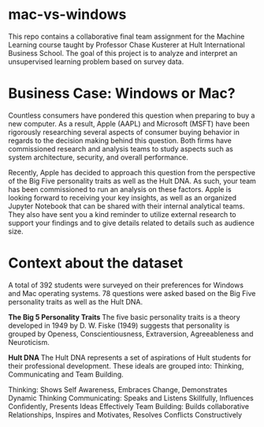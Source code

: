 # mac-vs-windows
This repo contains a collaborative final team assignment for the Machine Learning course taught by Professor Chase Kusterer at Hult International Business School. The goal of this project is to analyze and interpret an unsupervised learning problem based on survey data.

# Business Case: Windows or Mac?

Countless consumers have pondered this question when preparing to buy a new computer. As a result, Apple (AAPL) and Microsoft (MSFT) have been rigorously researching several aspects of consumer buying behavior in regards to the decision making behind this question. Both firms have commissioned research and analysis teams to study aspects such as system architecture, security, and overall performance.
 
Recently, Apple has decided to approach this question from the perspective of the Big Five personality traits as well as the Hult DNA. As such, your team has been commissioned to run an analysis on these factors. Apple is looking forward to receiving your key insights, as well as an organized Jupyter Notebook that can be shared with their internal analytical teams. They also have sent you a kind reminder to utilize external research to support your findings and to give details related to details such as audience size.


# Context about the dataset

A total of 392 students were surveyed on their preferences for Windows and Mac operating systems. 78 questions were asked based on the Big Five personality traits as well as the Hult DNA. 

<b> The Big 5 Personality Traits  </b>
The five basic personality traits is a theory developed in 1949 by D. W. Fiske (1949) suggests that personality is grouped by Openess, Conscientiousness, Extraversion, Agreeableness and Neuroticism. 

<b> Hult DNA  </b>
The Hult DNA represents a set of aspirations of Hult students for their professional development. These ideals are grouped into: Thinking, Communicating and Team Building. 

Thinking: Shows Self Awareness, Embraces Change, Demonstrates Dynamic Thinking
Communicating: Speaks and Listens Skillfully, Influences Confidently, Presents Ideas Effectively
Team Building: Builds collaborative Relationships, Inspires and Motivates, Resolves Conflicts Constructively

